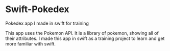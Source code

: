 # Swift-Pokedex
Pokedex app I made in swift for training

This app uses the Pokemon API. It is a library of pokemon, showing all of their attributes. I made this app in swift as a training project to learn and get more familiar with swift.
